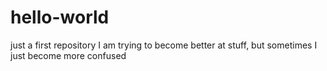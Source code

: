# hello-world
just a first repository
I am trying to become better at stuff, but sometimes I just become more confused
